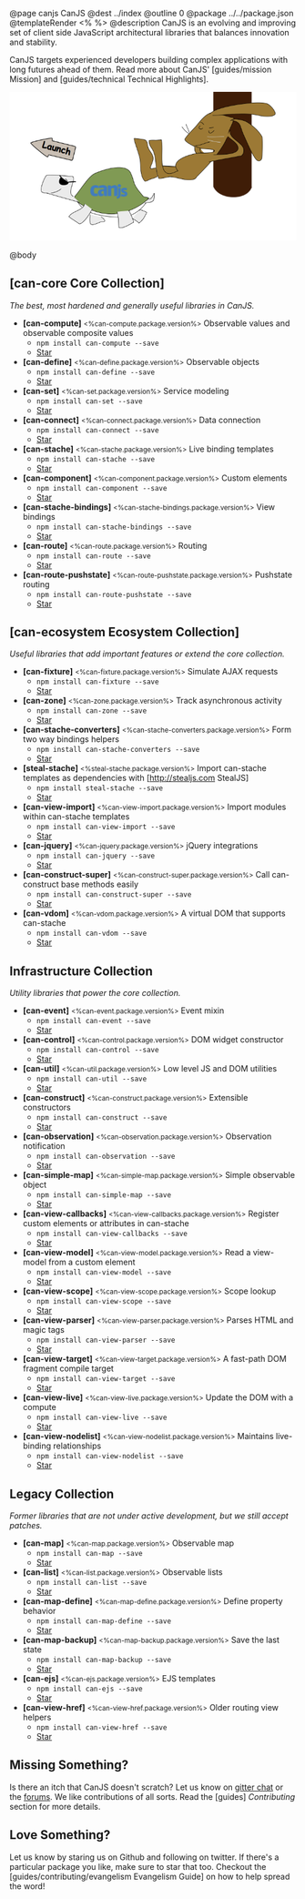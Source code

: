 @page canjs CanJS
@dest ../index
@outline 0
@package ../../package.json
@templateRender <% %>
@description CanJS is an evolving and improving set of client side
JavaScript architectural libraries that balances
innovation and stability.  

CanJS targets experienced developers building complex applications with long futures ahead of them. Read more about CanJS' [guides/mission Mission] and [guides/technical Technical Highlights].


<img src="docs/images/tortoise.png"/>

@body

## [can-core Core Collection]

_The best, most hardened and generally useful libraries in CanJS._

<div class="module-list">

- **[can-compute]** <small><%can-compute.package.version%></small> Observable values and observable composite values
  - `npm install can-compute --save`
  - <a class="github-button" href="https://github.com/canjs/can-compute" data-count-href="/canjs/can-compute/stargazers" data-count-api="/repos/canjs/can-compute#stargazers_count">Star</a>
- **[can-define]** <small><%can-define.package.version%></small> Observable objects
  - `npm install can-define --save`
  - <a class="github-button" href="https://github.com/canjs/can-define" data-count-href="/canjs/can-define/stargazers" data-count-api="/repos/canjs/can-define#stargazers_count">Star</a>
- **[can-set]** <small><%can-set.package.version%></small> Service modeling
  - `npm install can-set --save`
  - <a class="github-button" href="https://github.com/canjs/can-set" data-count-href="/canjs/can-set/stargazers" data-count-api="/repos/canjs/can-set#stargazers_count">Star</a>
- **[can-connect]** <small><%can-connect.package.version%></small> Data connection
  - `npm install can-connect --save`
  - <a class="github-button" href="https://github.com/canjs/can-connect" data-count-href="/canjs/can-connect/stargazers" data-count-api="/repos/canjs/can-connect#stargazers_count">Star</a>
- **[can-stache]** <small><%can-stache.package.version%></small> Live binding templates
  - `npm install can-stache --save`
  - <a class="github-button" href="https://github.com/canjs/can-stache" data-count-href="/canjs/can-stache/stargazers" data-count-api="/repos/canjs/can-stache#stargazers_count">Star</a>
- **[can-component]** <small><%can-component.package.version%></small> Custom elements
  - `npm install can-component --save`
  - <a class="github-button" href="https://github.com/canjs/can-component" data-count-href="/canjs/can-component/stargazers" data-count-api="/repos/canjs/can-component#stargazers_count">Star</a>
- **[can-stache-bindings]** <small><%can-stache-bindings.package.version%></small> View bindings
  - `npm install can-stache-bindings --save`
  - <a class="github-button" href="https://github.com/canjs/can-stache-bindings" data-count-href="/canjs/can-stache-bindings/stargazers" data-count-api="/repos/canjs/can-stache-bindings#stargazers_count">Star</a>
- **[can-route]** <small><%can-route.package.version%></small> Routing
  - `npm install can-route --save`
  - <a class="github-button" href="https://github.com/canjs/can-route" data-count-href="/canjs/can-route/stargazers" data-count-api="/repos/canjs/can-route#stargazers_count">Star</a>
- **[can-route-pushstate]** <small><%can-route-pushstate.package.version%></small> Pushstate routing
  - `npm install can-route-pushstate --save`
  - <a class="github-button" href="https://github.com/canjs/can-route-pushstate" data-count-href="/canjs/can-route-pushstate/stargazers" data-count-api="/repos/canjs/can-route-pushstate#stargazers_count">Star</a>


</div>

## [can-ecosystem Ecosystem Collection]

_Useful libraries that add important features or extend the core collection._

<div class="module-list">

- **[can-fixture]** <small><%can-fixture.package.version%></small> Simulate AJAX requests
  - `npm install can-fixture --save`
  - <a class="github-button" href="https://github.com/canjs/can-fixture" data-count-href="/canjs/can-fixture/stargazers" data-count-api="/repos/canjs/can-fixture#stargazers_count">Star</a>
- **[can-zone]** <small><%can-zone.package.version%></small> Track asynchronous activity
  - `npm install can-zone --save`
  - <a class="github-button" href="https://github.com/canjs/can-zone" data-count-href="/canjs/can-zone/stargazers" data-count-api="/repos/canjs/can-zone#stargazers_count">Star</a>
- **[can-stache-converters]** <small><%can-stache-converters.package.version%></small> Form two way bindings helpers
  - `npm install can-stache-converters --save`
  - <a class="github-button" href="https://github.com/canjs/can-stache-converters" data-count-href="/canjs/can-stache-converters/stargazers" data-count-api="/repos/canjs/can-stache-converters#stargazers_count">Star</a>
- **[steal-stache]** <small><%steal-stache.package.version%></small> Import can-stache templates as dependencies with [http://stealjs.com StealJS]
  - `npm install steal-stache --save`
  - <a class="github-button" href="https://github.com/canjs/steal-stache" data-count-href="/canjs/steal-stache/stargazers" data-count-api="/repos/canjs/steal-stache#stargazers_count">Star</a>
- **[can-view-import]** <small><%can-view-import.package.version%></small> Import modules within can-stache templates
  - `npm install can-view-import --save`
  - <a class="github-button" href="https://github.com/canjs/can-view-import" data-count-href="/canjs/can-view-import/stargazers" data-count-api="/repos/canjs/can-view-import#stargazers_count">Star</a>
- **[can-jquery]** <small><%can-jquery.package.version%></small> jQuery integrations
  - `npm install can-jquery --save`
  - <a class="github-button" href="https://github.com/canjs/can-jquery" data-count-href="/canjs/can-jquery/stargazers" data-count-api="/repos/canjs/can-jquery#stargazers_count">Star</a>
- **[can-construct-super]** <small><%can-construct-super.package.version%></small> Call can-construct base methods easily
  - `npm install can-construct-super --save`
  - <a class="github-button" href="https://github.com/canjs/can-construct-super" data-count-href="/canjs/can-construct-super/stargazers" data-count-api="/repos/canjs/can-construct-super#stargazers_count">Star</a>
- **[can-vdom]** <small><%can-vdom.package.version%></small> A virtual DOM that supports can-stache
  - `npm install can-vdom --save`
  - <a class="github-button" href="https://github.com/canjs/can-vdom" data-count-href="/canjs/can-vdom/stargazers" data-count-api="/repos/canjs/can-vdom#stargazers_count">Star</a>

</div>

## Infrastructure Collection

_Utility libraries that power the core collection._

<div class="module-list">

- **[can-event]** <small><%can-event.package.version%></small> Event mixin
  - `npm install can-event --save`
  - <a class="github-button" href="https://github.com/canjs/can-event" data-count-href="/canjs/can-event/stargazers" data-count-api="/repos/canjs/can-event#stargazers_count">Star</a>
- **[can-control]** <small><%can-control.package.version%></small> DOM widget constructor
  - `npm install can-control --save`
  - <a class="github-button" href="https://github.com/canjs/can-control" data-count-href="/canjs/can-control/stargazers" data-count-api="/repos/canjs/can-control#stargazers_count">Star</a>
- **[can-util]** <small><%can-util.package.version%></small> Low level JS and DOM utilities
  - `npm install can-util --save`
  - <a class="github-button" href="https://github.com/canjs/can-util" data-count-href="/canjs/can-util/stargazers" data-count-api="/repos/canjs/can-util#stargazers_count">Star</a>
- **[can-construct]** <small><%can-construct.package.version%></small> Extensible constructors
  - `npm install can-construct --save`
  - <a class="github-button" href="https://github.com/canjs/can-construct" data-count-href="/canjs/can-construct/stargazers" data-count-api="/repos/canjs/can-construct#stargazers_count">Star</a>
- **[can-observation]** <small><%can-observation.package.version%></small> Observation notification
  - `npm install can-observation --save`
  - <a class="github-button" href="https://github.com/canjs/can-observation" data-count-href="/canjs/can-observation/stargazers" data-count-api="/repos/canjs/can-observation#stargazers_count">Star</a>
- **[can-simple-map]** <small><%can-simple-map.package.version%></small> Simple observable object
  - `npm install can-simple-map --save`
  - <a class="github-button" href="https://github.com/canjs/can-simple-map" data-count-href="/canjs/can-simple-map/stargazers" data-count-api="/repos/canjs/can-simple-map#stargazers_count">Star</a>
- **[can-view-callbacks]** <small><%can-view-callbacks.package.version%></small> Register custom elements or attributes in can-stache
  - `npm install can-view-callbacks --save`
  - <a class="github-button" href="https://github.com/canjs/can-view-callbacks" data-count-href="/canjs/can-view-callbacks/stargazers" data-count-api="/repos/canjs/can-view-callbacks#stargazers_count">Star</a>
- **[can-view-model]** <small><%can-view-model.package.version%></small> Read a view-model from a custom element
  - `npm install can-view-model --save`
  - <a class="github-button" href="https://github.com/canjs/can-view-model" data-count-href="/canjs/can-view-model/stargazers" data-count-api="/repos/canjs/can-view-model#stargazers_count">Star</a>
- **[can-view-scope]** <small><%can-view-scope.package.version%></small> Scope lookup
  - `npm install can-view-scope --save`
  - <a class="github-button" href="https://github.com/canjs/can-view-scope" data-count-href="/canjs/can-view-scope/stargazers" data-count-api="/repos/canjs/can-view-scope#stargazers_count">Star</a>
- **[can-view-parser]** <small><%can-view-parser.package.version%></small> Parses HTML and magic tags
  - `npm install can-view-parser --save`
  - <a class="github-button" href="https://github.com/canjs/can-view-parser" data-count-href="/canjs/can-view-parser/stargazers" data-count-api="/repos/canjs/can-view-parser#stargazers_count">Star</a>
- **[can-view-target]** <small><%can-view-target.package.version%></small> A fast-path DOM fragment compile target
  - `npm install can-view-target --save`
  - <a class="github-button" href="https://github.com/canjs/can-view-target" data-count-href="/canjs/can-view-target/stargazers" data-count-api="/repos/canjs/can-view-target#stargazers_count">Star</a>
- **[can-view-live]** <small><%can-view-live.package.version%></small> Update the DOM with
  a compute
  - `npm install can-view-live --save`
  - <a class="github-button" href="https://github.com/canjs/can-view-live" data-count-href="/canjs/can-view-live/stargazers" data-count-api="/repos/canjs/can-view-live#stargazers_count">Star</a>
- **[can-view-nodelist]** <small><%can-view-nodelist.package.version%></small> Maintains live-binding relationships
  - `npm install can-view-nodelist --save`
  - <a class="github-button" href="https://github.com/canjs/can-view-nodelist" data-count-href="/canjs/can-view-nodelist/stargazers" data-count-api="/repos/canjs/can-view-nodelist#stargazers_count">Star</a>

</div>


## Legacy Collection

_Former libraries that are not under active development, but we
still accept patches._

<div class="module-list">

- **[can-map]** <small><%can-map.package.version%></small> Observable map
  - `npm install can-map --save`
  - <a class="github-button" href="https://github.com/canjs/can-map" data-count-href="/canjs/can-map/stargazers" data-count-api="/repos/canjs/can-map#stargazers_count">Star</a>
- **[can-list]** <small><%can-list.package.version%></small> Observable lists
  - `npm install can-list --save`
  - <a class="github-button" href="https://github.com/canjs/can-list" data-count-href="/canjs/can-list/stargazers" data-count-api="/repos/canjs/can-list#stargazers_count">Star</a>
- **[can-map-define]** <small><%can-map-define.package.version%></small> Define property behavior
  - `npm install can-map-define --save`
  - <a class="github-button" href="https://github.com/canjs/can-map-define" data-count-href="/canjs/can-map-define/stargazers" data-count-api="/repos/canjs/can-map-define#stargazers_count">Star</a>
- **[can-map-backup]** <small><%can-map-backup.package.version%></small> Save the last state
  - `npm install can-map-backup --save`
  - <a class="github-button" href="https://github.com/canjs/can-map-backup" data-count-href="/canjs/can-map-backup/stargazers" data-count-api="/repos/canjs/can-map-backup#stargazers_count">Star</a>
- **[can-ejs]** <small><%can-ejs.package.version%></small> EJS templates
  - `npm install can-ejs --save`
  - <a class="github-button" href="https://github.com/canjs/can-ejs" data-count-href="/canjs/can-ejs/stargazers" data-count-api="/repos/canjs/can-ejs#stargazers_count">Star</a>
- **[can-view-href]** <small><%can-view-href.package.version%></small> Older routing view helpers
  - `npm install can-view-href --save`
  - <a class="github-button" href="https://github.com/canjs/can-view-href" data-count-href="/canjs/can-view-href/stargazers" data-count-api="/repos/canjs/can-view-href#stargazers_count">Star</a>

</div>

## Missing Something?

Is there an itch that CanJS doesn't scratch?  Let us know
on [gitter chat](https://gitter.im/canjs/canjs) or the [forums](http://forums.donejs.com/c/canjs).
We like contributions of all sorts.  Read the [guides] _Contributing_ section for more details.

## Love Something?

Let us know by staring us on Github and following on twitter.  If there's a particular package you like, make sure to star that too. Checkout the [guides/contributing/evangelism Evangelism Guide] on
how to help spread the word!
